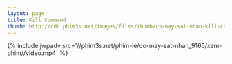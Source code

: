 ```yaml
---
layout: page
title: Kill Command
thumb: http://cdn.phim3s.net/images/films/thumb/co-may-sat-nhan-kill-command-2016.jpg
---
```

{% include jwpadv src='//phim3s.net/phim-le/co-may-sat-nhan_9165/xem-phim//video.mp4' %}